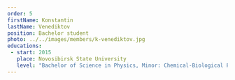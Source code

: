 ```yaml
---
order: 5
firstName: Konstantin
lastName: Venediktov
position: Bachelor student
photo: ../../images/members/k-venediktov.jpg
educations:
 - start: 2015
   place: Novosibirsk State University
   level: "Bachelor of Science in Physics, Minor: Chemical-Biological Physics"
---
```


